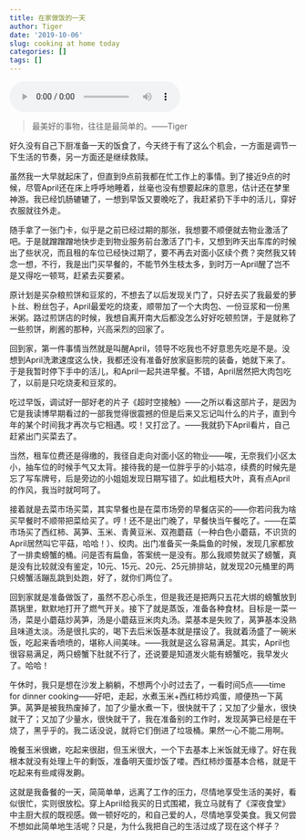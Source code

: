 ```yaml
---
title: 在家做饭的一天
author: Tiger
date: '2019-10-06'
slug: cooking at home today
categories: []
tags: []
---
```


<audio controls="controls">
	<source src="http://music.163.com/song/media/outer/url?id=557397713.mp3" type="audio/mpeg" />
	Your browser does not support the audio element.
</audio>

>最美好的事物，往往是最简单的。——Tiger

好久没有自己下厨准备一天的饭食了，今天终于有了这么个机会，一方面是调节一下生活的节奏，另一方面还是继续救赎。

虽然我一大早就起床了，但直到9点前我都在忙工作上的事情。到了接近9点的时候，尽管April还在床上呼呼地睡着，丝毫也没有想要起床的意思，估计还在梦里神游。我已经饥肠辘辘了，一想到早饭又要晚吃了，我赶紧扔下手中的活儿，穿好衣服就往外走。

随手拿了一张门卡，似乎是之前已经过期的那张，我想要不顺便就去物业激活了吧。于是就蹭蹭蹭地快步走到物业服务前台激活了门卡，又想到昨天出车库的时候出了些状况，而且租的车位已经快过期了，要不再去对面小区续个费？突然我又转念一想，不行，我是出门买早餐的，不能节外生枝太多，到时万一April醒了岂不是又得吃一顿骂，赶紧去买要紧。

原计划是买杂粮煎饼和豆浆的，不想去了以后发现关门了，只好去买了我最爱的萝卜丝、粉丝包子，April最爱吃的烧麦，顺带加了一个大肉包、一份豆浆和一份黑米粥。路过煎饼店的时候，我想自离开南大后都没怎么好好吃顿煎饼，于是就称了一些煎饼，刷酱的那种，兴高采烈的回家了。

回到家，第一件事情当然就是叫醒April，领导不吃我也不好意思先吃是不是。没想到April洗漱速度这么快，我都还没有准备好放家庭影院的装备，她就下来了。于是我暂时停下手中的活儿，和April一起共进早餐。不错，April居然把大肉包吃了，以前是只吃烧麦和豆浆的。

吃过早饭，调试好一部好老的片子《超时空接触》——之所以看这部片子，是因为它是我读博早期看过的一部我觉得很震撼的但是后来又忘记叫什么的片子，直到今年的某个时间我才再次与它相遇。哎！又打岔了。——我就扔下April看片，自己赶紧出门买菜去了。

当然，租车位费还是得缴的，我径自走向对面小区的物业——唉，无奈我们小区太小，抽车位的时候手气又太背。接待我的是一位胖乎乎的小姑凉，续费的时候先是忘了写车牌号，后是旁边的小姐姐发现日期写错了。如此粗枝大叶，真有点April的作风，我当时就呵呵了。

接着就是去菜市场买菜，其实早餐也是在菜市场旁的早餐店买的——你若问我为啥买早餐时不顺带把菜给买了。哼！还不是出门晚了，早餐快当午餐吃了。——在菜市场买了西红柿、莴笋、玉米、青黄豆米、双孢蘑菇（一种白色小蘑菇，不识货的April居然叫它平菇，哈哈！）、绞肉。出门准备买一条扁鱼的时候，发现几家都放了一排卖螃蟹的桶。问是否有扁鱼，答案统一是没有。那么我顺势就买了螃蟹，真是没有比较就没有鉴定，10元、15元、20元、25元排排站，就发现20元桶里的两只螃蟹活蹦乱跳到处跑，好了，就你们两位了。

回到家就是准备做饭了，虽然不忍心杀生，但是我还是把两只五花大绑的螃蟹放到蒸锅里，默默地打开了燃气开关。接下了就是蒸饭，准备各种食材。目标是一菜一汤，菜是小蘑菇炒莴笋，汤是小蘑菇豆米肉丸汤。菜基本是失败了，莴笋基本没熟且味道太淡。汤是很扎实的，喝下去后米饭基本就是摆设了。我就着汤盛了一碗米饭，吃起来香喷喷的，堪称人间美味。——我就是这么容易满足。其实，April也很容易满足，两只螃蟹下肚就不行了，还说要是知道发火能有螃蟹吃，我早发火了。哈哈！

午休时，我只是想在沙发上躺躺，不想两个小时过去了，一看时间5点——time for dinner cooking——好吧，走起，水煮玉米+西红柿炒鸡蛋，顺便热一下莴笋。莴笋是被我热废掉了，加了少量水煮一下，很快就干了；又加了少量水，很快就干了；又加了少量水，很快就干了，我在准备别的工作时，发现莴笋已经是在干烧了，黑乎乎的。我二话没说，就将它们倒进了垃圾桶。果然一心不能二用啊。

晚餐玉米很嫩，吃起来很甜，但玉米很大，一个下去基本上米饭就无缘了。好在我根本就没有处理上午的剩饭，准备明天蛋炒饭了喽。西红柿炒蛋基本合格，就是干吃起来有些咸得发齁。

这就是我备餐的一天，简简单单，远离了工作的压力，尽情地享受生活的美好，看似很忙，实则很放松。穿上April给我买的日式围裙，我立马就有了《深夜食堂》中主厨大叔的既视感。做一顿好吃的，和自己爱的人，尽情地享受美食。我又何尝不想如此简单地生活呢？只是，为什么我把自己的生活过成了现在这个样子？

